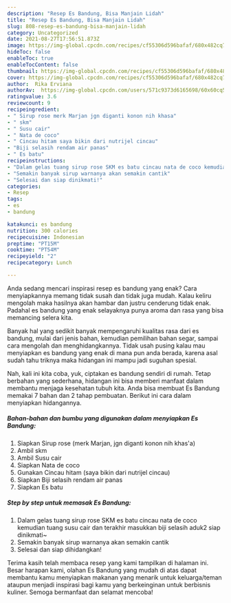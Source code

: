 ```yaml
---
description: "Resep Es Bandung, Bisa Manjain Lidah"
title: "Resep Es Bandung, Bisa Manjain Lidah"
slug: 808-resep-es-bandung-bisa-manjain-lidah
category: Uncategorized
date: 2021-08-27T17:56:51.873Z
image: https://img-global.cpcdn.com/recipes/cf55306d596bafaf/680x482cq70/es-bandung-foto-resep-utama.jpg
hideToc: false
enableToc: true
enableTocContent: false
thumbnail: https://img-global.cpcdn.com/recipes/cf55306d596bafaf/680x482cq70/es-bandung-foto-resep-utama.jpg
cover: https://img-global.cpcdn.com/recipes/cf55306d596bafaf/680x482cq70/es-bandung-foto-resep-utama.jpg
author:  Rika Erviana
authorAv:  https://img-global.cpcdn.com/users/571c9373d6165698/60x60cq50/avatar.jpg
ratingvalue: 3.6
reviewcount: 9
recipeingredient:
- " Sirup rose merk Marjan jgn diganti konon nih khasa"
- " skm"
- " Susu cair"
- " Nata de coco"
- " Cincau hitam saya bikin dari nutrijel cincau"
- "Biji selasih rendam air panas"
- " Es batu"
recipeinstructions:
- "Dalam gelas tuang sirup rose SKM es batu cincau nata de coco kemudian tuang susu cair dan terakhir masukkan biji selasih aduk2 siap dinikmati~"
- "Semakin banyak sirup warnanya akan semakin cantik"
- "Selesai dan siap dinikmati!"
categories:
- Resep
tags:
- es
- bandung

katakunci: es bandung 
nutrition: 300 calories
recipecuisine: Indonesian
preptime: "PT15M"
cooktime: "PT54M"
recipeyield: "2"
recipecategory: Lunch

---
```



Anda sedang mencari inspirasi resep es bandung yang enak? Cara menyiapkannya memang tidak susah dan tidak juga mudah. Kalau keliru mengolah maka hasilnya akan hambar dan justru cenderung tidak enak. Padahal es bandung yang enak selayaknya punya aroma dan rasa yang bisa memancing selera kita.


Banyak hal yang sedikit banyak mempengaruhi kualitas rasa dari es bandung, mulai dari jenis bahan, kemudian pemilihan bahan segar, sampai cara mengolah dan menghidangkannya. Tidak usah pusing kalau mau menyiapkan es bandung yang enak di mana pun anda berada, karena asal sudah tahu triknya maka hidangan ini mampu jadi suguhan spesial.




Nah, kali ini kita coba, yuk, ciptakan es bandung sendiri di rumah. Tetap berbahan yang sederhana, hidangan ini bisa memberi manfaat dalam membantu menjaga kesehatan tubuh kita. Anda bisa membuat Es Bandung memakai 7 bahan dan 2 tahap pembuatan. Berikut ini cara dalam menyiapkan hidangannya.

<!--inarticleads1-->

##### Bahan-bahan dan bumbu yang digunakan dalam menyiapkan Es Bandung:

1. Siapkan  Sirup rose (merk Marjan, jgn diganti konon nih khas&#39;a)
1. Ambil  skm
1. Ambil  Susu cair
1. Siapkan  Nata de coco
1. Gunakan  Cincau hitam (saya bikin dari nutrijel cincau)
1. Siapkan Biji selasih rendam air panas
1. Siapkan  Es batu




<!--inarticleads2-->

##### Step by step untuk memasak Es Bandung:

1. Dalam gelas tuang sirup rose SKM es batu cincau nata de coco kemudian tuang susu cair dan terakhir masukkan biji selasih aduk2 siap dinikmati~
1. Semakin banyak sirup warnanya akan semakin cantik
1. Selesai dan siap dihidangkan!



Terima kasih telah membaca resep yang kami tampilkan di halaman ini. Besar harapan kami, olahan Es Bandung yang mudah di atas dapat membantu kamu menyiapkan makanan yang menarik untuk keluarga/teman ataupun menjadi inspirasi bagi kamu yang berkeinginan untuk berbisnis kuliner. Semoga bermanfaat dan selamat mencoba!
